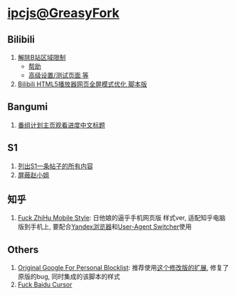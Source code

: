 # [ipcjs@GreasyFork](https://greasyfork.org/zh-CN/users/86730-ipcjs)

## Bilibili

1. [解除B站区域限制](https://greasyfork.org/zh-CN/scripts/25718-%E8%A7%A3%E9%99%A4b%E7%AB%99%E5%8C%BA%E5%9F%9F%E9%99%90%E5%88%B6)
    - [帮助](https://github.com/ipcjs/bilibili-helper/blob/user.js/bilibili_bangumi_area_limit_hack.md)
    - [高级设置/测试页面 等](https://github.com/ipcjs/bilibili-helper/blob/user.js/bilibili_bangumi_area_limit_hack.dev.md)
2. [Bilibili HTML5播放器网页全屏模式优化 脚本版](https://greasyfork.org/zh-CN/scripts/25858-bilibili-html5%E6%92%AD%E6%94%BE%E5%99%A8%E7%BD%91%E9%A1%B5%E5%85%A8%E5%B1%8F%E6%A8%A1%E5%BC%8F%E4%BC%98%E5%8C%96-%E8%84%9A%E6%9C%AC%E7%89%88)

## Bangumi

1. [番组计划主页观看进度中文标题](https://greasyfork.org/zh-CN/scripts/373284-%E7%95%AA%E7%BB%84%E8%AE%A1%E5%88%92%E4%B8%BB%E9%A1%B5%E8%A7%82%E7%9C%8B%E8%BF%9B%E5%BA%A6%E4%B8%AD%E6%96%87%E6%A0%87%E9%A2%98)

## S1

1. [列出S1一条帖子的所有内容](https://greasyfork.org/zh-CN/scripts/28810-%E5%88%97%E5%87%BAs1%E4%B8%80%E6%9D%A1%E5%B8%96%E5%AD%90%E7%9A%84%E6%89%80%E6%9C%89%E5%86%85%E5%AE%B9)
2. [屏蔽赵小姐](https://greasyfork.org/zh-CN/scripts/34383-%E5%B1%8F%E8%94%BD%E8%B5%B5%E5%B0%8F%E5%A7%90)

## 知乎

1. [Fuck ZhiHu Mobile Style](https://greasyfork.org/zh-CN/scripts/374771-zhihu-mobile-style): 日他娘的逼乎手机网页版 样式ver, 适配知乎电脑版到手机上, 要配合[Yandex浏览器](https://browser.yandex.com/mobile)和[User-Agent Switcher](https://chrome.google.com/webstore/detail/user-agent-switcher-for-c/djflhoibgkdhkhhcedjiklpkjnoahfmg)使用

## Others

1. [Original Google For Personal Blocklist](https://greasyfork.org/zh-CN/scripts/25857-original-google-for-personal-blocklist): 推荐使用[这个修改版的扩展](https://github.com/bstaint/Personal-Blocklist), 修复了原版的bug, 同时集成的该脚本的样式
2. [Fuck Baidu Cursor](https://greasyfork.org/zh-CN/scripts/28206-baidu-cursor)